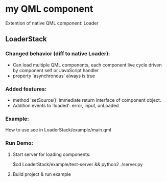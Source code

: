 # my QML component
Extention of native QML component: Loader

## LoaderStack
### Changed behavior (diff to native Loader): ##
* Can load multiple QML components, each component live cycle driven by component self or JavaScript handler
* property 'asynchronous' always is true
### Added features: ##
* method 'setSource()' immediate return interface of component object.
* Addition events to 'loaded': error, input, unLoaded

### Example:
How to use see in LoaderStack/example/main.qml

### Run Demo:
1. Start server for loading components:

    $cd LoaderStack/example/test-server && python2 ./server.py
2. Build project & run example